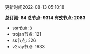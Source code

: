 更新时间2022-08-13 05:10:18

**总订阅: 64**
**总节点: 9314**
**有效节点: 2083**
- ssr节点: 3
- trojan节点: 121
- ss节点: 326
- v2ray节点: 1633
